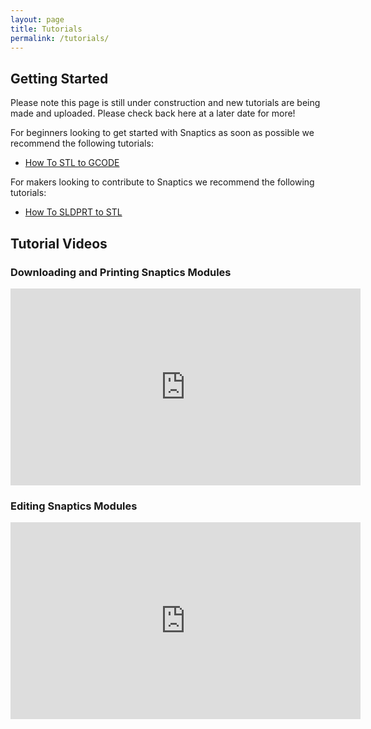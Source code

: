 ```yaml
---
layout: page
title: Tutorials
permalink: /tutorials/
---
```


## Getting Started
Please note this page is still under construction and new tutorials are being made and uploaded. Please check back here at a later date for more!

For beginners looking to get started with Snaptics as soon as possible we recommend the following tutorials:
- [How To STL to GCODE](https://www.youtube.com/watch?v=MzanBYa82iA)

For makers looking to contribute to Snaptics we recommend the following tutorials:
- [How To SLDPRT to STL](https://www.youtube.com/watch?v=9TB1uEbOnMs)

## Tutorial Videos

### Downloading and Printing Snaptics Modules
<iframe width="560" height="315" src="https://www.youtube.com/embed/MzanBYa82iA" frameborder="0" allow="accelerometer; autoplay; clipboard-write; encrypted-media; gyroscope; picture-in-picture" allowfullscreen></iframe>

### Editing Snaptics Modules
<iframe width="560" height="315" src="https://www.youtube.com/embed/MzanBYa82iA" frameborder="0" allow="accelerometer; autoplay; clipboard-write; encrypted-media; gyroscope; picture-in-picture" allowfullscreen></iframe>
